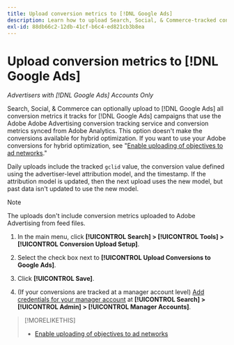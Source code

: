 ```yaml
---
title: Upload conversion metrics to [!DNL Google Ads]
description: Learn how to upload Search, Social, & Commerce-tracked conversion metrics to [!DNL Google Ads].
exl-id: 88db66c2-12db-41cf-b6c4-ed821cb3b8ea
---
```

# Upload conversion metrics to [!DNL Google Ads]

*Advertisers with [!DNL Google Ads] Accounts Only*

Search, Social, & Commerce can optionally upload to [!DNL Google Ads] all conversion metrics it tracks for [!DNL Google Ads] campaigns that use the Adobe Adobe Advertising conversion tracking service and conversion metrics synced from Adobe Analytics. This option doesn't make the conversions available for hybrid optimization. If you want to use your Adobe conversions for hybrid optimization, see "[Enable uploading of objectives to ad networks](objective-upload-to-networks.md)."

Daily uploads include the tracked `gclid` value, the conversion value defined using the advertiser-level attribution model, and the timestamp. If the attribution model is updated, then the next upload uses the new model, but past data isn't updated to use the new model.

>[!NOTE]
>
>The uploads don't include conversion metrics uploaded to Adobe Advertising from feed files.

1. In the main menu, click **[!UICONTROL Search] > [!UICONTROL Tools] > [!UICONTROL Conversion Upload Setup]**.

1. Select the check box next to **[!UICONTROL Upload Conversions to Google Ads]**.

1. Click **[!UICONTROL Save]**.

1. (If your conversions are tracked at a manager account level) [Add credentials for your manager account](/help/search-social-commerce/admin/manager-accounts.md) at **[!UICONTROL Search] > [!UICONTROL Admin] > [!UICONTROL Manager Accounts]**.

>[!MORELIKETHIS]
>
>* [Enable uploading of objectives to ad networks](objective-upload-to-networks.md)
